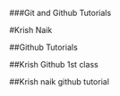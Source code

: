 ###Git and Github Tutorials

#Krish Naik

##Github Tutorials

##Krish Github 1st class

##Krish naik github tutorial
